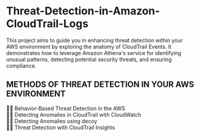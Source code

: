 # Threat-Detection-in-Amazon-CloudTrail-Logs
This project aims to guide you in enhancing threat detection within your AWS environment by exploring the anatomy of CloudTrail Events. It demonstrates how to leverage Amazon Athena's service for identifying unusual patterns, detecting potential security threats, and ensuring compliance.

## METHODS OF THREAT DETECTION IN YOUR AWS ENVIRONMENT
🕵️‍♂️ Behavior-Based Threat Detection in the AWS <br/>
🕵️‍♂️ Detecting Anomalies in CloudTrail with CloudWatch  <br/>
🕵️‍♂️ Detecting Anomalies using decoy  <br/>
🕵️‍♂️ Threat Detection with CloudTrail Insights
